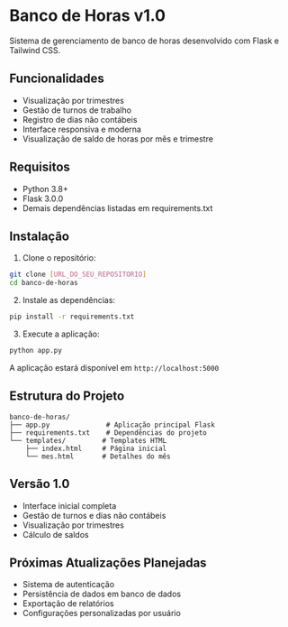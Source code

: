 # Banco de Horas v1.0

Sistema de gerenciamento de banco de horas desenvolvido com Flask e Tailwind CSS.

## Funcionalidades

- Visualização por trimestres
- Gestão de turnos de trabalho
- Registro de dias não contábeis
- Interface responsiva e moderna
- Visualização de saldo de horas por mês e trimestre

## Requisitos

- Python 3.8+
- Flask 3.0.0
- Demais dependências listadas em requirements.txt

## Instalação

1. Clone o repositório:
```bash
git clone [URL_DO_SEU_REPOSITORIO]
cd banco-de-horas
```

2. Instale as dependências:
```bash
pip install -r requirements.txt
```

3. Execute a aplicação:
```bash
python app.py
```

A aplicação estará disponível em `http://localhost:5000`

## Estrutura do Projeto

```
banco-de-horas/
├── app.py              # Aplicação principal Flask
├── requirements.txt    # Dependências do projeto
└── templates/         # Templates HTML
    ├── index.html     # Página inicial
    └── mes.html       # Detalhes do mês
```

## Versão 1.0

- Interface inicial completa
- Gestão de turnos e dias não contábeis
- Visualização por trimestres
- Cálculo de saldos

## Próximas Atualizações Planejadas

- Sistema de autenticação
- Persistência de dados em banco de dados
- Exportação de relatórios
- Configurações personalizadas por usuário
